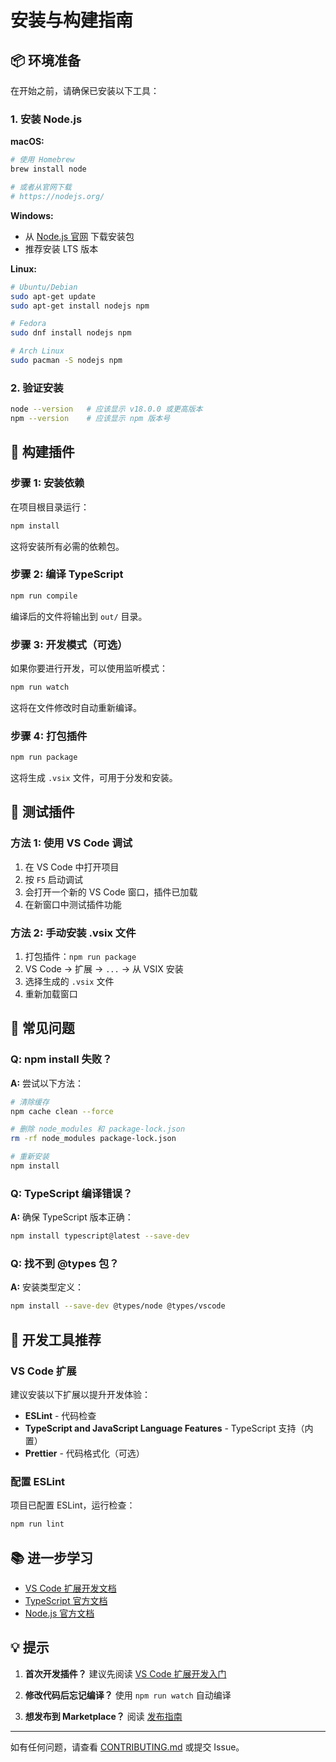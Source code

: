 # 安装与构建指南

## 📦 环境准备

在开始之前，请确保已安装以下工具：

### 1. 安装 Node.js

**macOS:**
```bash
# 使用 Homebrew
brew install node

# 或者从官网下载
# https://nodejs.org/
```

**Windows:**
- 从 [Node.js 官网](https://nodejs.org/) 下载安装包
- 推荐安装 LTS 版本

**Linux:**
```bash
# Ubuntu/Debian
sudo apt-get update
sudo apt-get install nodejs npm

# Fedora
sudo dnf install nodejs npm

# Arch Linux
sudo pacman -S nodejs npm
```

### 2. 验证安装

```bash
node --version   # 应该显示 v18.0.0 或更高版本
npm --version    # 应该显示 npm 版本号
```

## 🚀 构建插件

### 步骤 1: 安装依赖

在项目根目录运行：

```bash
npm install
```

这将安装所有必需的依赖包。

### 步骤 2: 编译 TypeScript

```bash
npm run compile
```

编译后的文件将输出到 `out/` 目录。

### 步骤 3: 开发模式（可选）

如果你要进行开发，可以使用监听模式：

```bash
npm run watch
```

这将在文件修改时自动重新编译。

### 步骤 4: 打包插件

```bash
npm run package
```

这将生成 `.vsix` 文件，可用于分发和安装。

## 🧪 测试插件

### 方法 1: 使用 VS Code 调试

1. 在 VS Code 中打开项目
2. 按 `F5` 启动调试
3. 会打开一个新的 VS Code 窗口，插件已加载
4. 在新窗口中测试插件功能

### 方法 2: 手动安装 .vsix 文件

1. 打包插件：`npm run package`
2. VS Code → 扩展 → `...` → 从 VSIX 安装
3. 选择生成的 `.vsix` 文件
4. 重新加载窗口

## 📝 常见问题

### Q: npm install 失败？

**A:** 尝试以下方法：
```bash
# 清除缓存
npm cache clean --force

# 删除 node_modules 和 package-lock.json
rm -rf node_modules package-lock.json

# 重新安装
npm install
```

### Q: TypeScript 编译错误？

**A:** 确保 TypeScript 版本正确：
```bash
npm install typescript@latest --save-dev
```

### Q: 找不到 @types 包？

**A:** 安装类型定义：
```bash
npm install --save-dev @types/node @types/vscode
```

## 🔧 开发工具推荐

### VS Code 扩展

建议安装以下扩展以提升开发体验：

- **ESLint** - 代码检查
- **TypeScript and JavaScript Language Features** - TypeScript 支持（内置）
- **Prettier** - 代码格式化（可选）

### 配置 ESLint

项目已配置 ESLint，运行检查：

```bash
npm run lint
```

## 📚 进一步学习

- [VS Code 扩展开发文档](https://code.visualstudio.com/api)
- [TypeScript 官方文档](https://www.typescriptlang.org/docs/)
- [Node.js 官方文档](https://nodejs.org/docs/)

## 💡 提示

1. **首次开发插件？** 建议先阅读 [VS Code 扩展开发入门](https://code.visualstudio.com/api/get-started/your-first-extension)

2. **修改代码后忘记编译？** 使用 `npm run watch` 自动编译

3. **想发布到 Marketplace？** 阅读 [发布指南](https://code.visualstudio.com/api/working-with-extensions/publishing-extension)

---

如有任何问题，请查看 [CONTRIBUTING.md](./CONTRIBUTING.md) 或提交 Issue。
